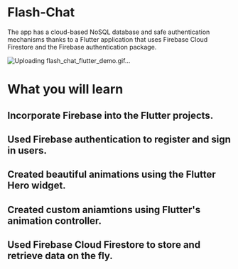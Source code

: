 # Flash-Chat
The app has a cloud-based NoSQL database and safe authentication mechanisms thanks to a Flutter application that uses Firebase Cloud Firestore and the Firebase authentication package.

![Uploading flash_chat_flutter_demo.gif…]()

# What you will learn
## Incorporate Firebase into the Flutter projects.
## Used Firebase authentication to register and sign in users.
## Created beautiful animations using the Flutter Hero widget.
## Created custom aniamtions using Flutter's animation controller.
## Used Firebase Cloud Firestore to store and retrieve data on the fly.

